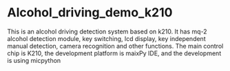 # Alcohol_driving_demo_k210
This is an alcohol driving detection system based on k210.
It has mq-2 alcohol detection module, key switching, lcd display, key independent manual detection, camera recognition and other functions. 
The main control chip is K210, the development platform is maixPy IDE, and the development is using micpython
